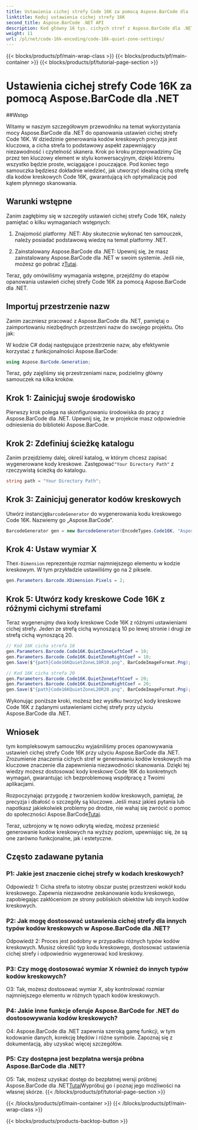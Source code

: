 ```yaml
---
title: Ustawienia cichej strefy Code 16K za pomocą Aspose.BarCode dla .NET
linktitle: Koduj ustawienia cichej strefy 16K
second_title: Aspose.BarCode .NET API
description: Kod główny 16 tys. cichych stref z Aspose.BarCode dla .NET. Dostosuj ustawienia kodów kreskowych, aby zapewnić niezawodne skanowanie.
weight: 11
url: /pl/net/code-16k-encoding/code-16k-quiet-zone-settings/
---
```


{{< blocks/products/pf/main-wrap-class >}}
{{< blocks/products/pf/main-container >}}
{{< blocks/products/pf/tutorial-page-section >}}

# Ustawienia cichej strefy Code 16K za pomocą Aspose.BarCode dla .NET

##Wstęp

Witamy w naszym szczegółowym przewodniku na temat wykorzystania mocy Aspose.BarCode dla .NET do opanowania ustawień cichej strefy Code 16K. W dziedzinie generowania kodów kreskowych precyzja jest kluczowa, a cicha strefa to podstawowy aspekt zapewniający niezawodność i czytelność skanera. Krok po kroku przeprowadzimy Cię przez ten kluczowy element w stylu konwersacyjnym, dzięki któremu wszystko będzie proste, wciągające i pouczające. Pod koniec tego samouczka będziesz dokładnie wiedzieć, jak utworzyć idealną cichą strefę dla kodów kreskowych Code 16K, gwarantującą ich optymalizację pod kątem płynnego skanowania.

## Warunki wstępne

Zanim zagłębimy się w szczegóły ustawień cichej strefy Code 16K, należy pamiętać o kilku wymaganiach wstępnych:

1. Znajomość platformy .NET: Aby skutecznie wykonać ten samouczek, należy posiadać podstawową wiedzę na temat platformy .NET.

2.  Zainstalowany Aspose.BarCode dla .NET: Upewnij się, że masz zainstalowany Aspose.BarCode dla .NET w swoim systemie. Jeśli nie, możesz go pobrać z[Tutaj](https://releases.aspose.com/barcode/net/).

Teraz, gdy omówiliśmy wymagania wstępne, przejdźmy do etapów opanowania ustawień cichej strefy Code 16K za pomocą Aspose.BarCode dla .NET.

## Importuj przestrzenie nazw

Zanim zaczniesz pracować z Aspose.BarCode dla .NET, pamiętaj o zaimportowaniu niezbędnych przestrzeni nazw do swojego projektu. Oto jak:

W kodzie C# dodaj następujące przestrzenie nazw, aby efektywnie korzystać z funkcjonalności Aspose.BarCode:

```csharp
using Aspose.BarCode.Generation;
```

Teraz, gdy zajęliśmy się przestrzeniami nazw, podzielmy główny samouczek na kilka kroków.

## Krok 1: Zainicjuj swoje środowisko

Pierwszy krok polega na skonfigurowaniu środowiska do pracy z Aspose.BarCode dla .NET. Upewnij się, że w projekcie masz odpowiednie odniesienia do biblioteki Aspose.BarCode.

## Krok 2: Zdefiniuj ścieżkę katalogu

 Zanim przejdziemy dalej, określ katalog, w którym chcesz zapisać wygenerowane kody kreskowe. Zastępować`"Your Directory Path"` z rzeczywistą ścieżką do katalogu.

```csharp
string path = "Your Directory Path";
```

## Krok 3: Zainicjuj generator kodów kreskowych

 Utwórz instancję`BarcodeGenerator` do wygenerowania kodu kreskowego Code 16K. Nazwiemy go „Aspose.BarCode”.

```csharp
BarcodeGenerator gen = new BarcodeGenerator(EncodeTypes.Code16K, "Aspose.BarCode");
```

## Krok 4: Ustaw wymiar X

 The`X-Dimension` reprezentuje rozmiar najmniejszego elementu w kodzie kreskowym. W tym przykładzie ustawiliśmy go na 2 piksele.

```csharp
gen.Parameters.Barcode.XDimension.Pixels = 2;
```

## Krok 5: Utwórz kody kreskowe Code 16K z różnymi cichymi strefami

Teraz wygenerujmy dwa kody kreskowe Code 16K z różnymi ustawieniami cichej strefy. Jeden ze strefą cichą wynoszącą 10 po lewej stronie i drugi ze strefą cichą wynoszącą 20.

```csharp
// Kod 16K cicha strefa 10
gen.Parameters.Barcode.Code16K.QuietZoneLeftCoef = 10;
gen.Parameters.Barcode.Code16K.QuietZoneRightCoef = 10;
gen.Save($"{path}Code16KQuietZoneL10R10.png", BarCodeImageFormat.Png);

// Kod 16K cicha strefa 20
gen.Parameters.Barcode.Code16K.QuietZoneLeftCoef = 20;
gen.Parameters.Barcode.Code16K.QuietZoneRightCoef = 20;
gen.Save($"{path}Code16KQuietZoneL20R20.png", BarCodeImageFormat.Png);
```

Wykonując poniższe kroki, możesz bez wysiłku tworzyć kody kreskowe Code 16K z żądanymi ustawieniami cichej strefy przy użyciu Aspose.BarCode dla .NET.

## Wniosek

tym kompleksowym samouczku wyjaśniliśmy proces opanowywania ustawień cichej strefy Code 16K przy użyciu Aspose.BarCode dla .NET. Zrozumienie znaczenia cichych stref w generowaniu kodów kreskowych ma kluczowe znaczenie dla zapewnienia niezawodności skanowania. Dzięki tej wiedzy możesz dostosować kody kreskowe Code 16K do konkretnych wymagań, gwarantując ich bezproblemową współpracę z Twoimi aplikacjami.

 Rozpoczynając przygodę z tworzeniem kodów kreskowych, pamiętaj, że precyzja i dbałość o szczegóły są kluczowe. Jeśli masz jakieś pytania lub napotkasz jakiekolwiek problemy po drodze, nie wahaj się zwrócić o pomoc do społeczności Aspose.BarCode[Tutaj](https://forum.aspose.com/c/barcode/13).

Teraz, uzbrojony w tę nowo odkrytą wiedzę, możesz przenieść generowanie kodów kreskowych na wyższy poziom, upewniając się, że są one zarówno funkcjonalne, jak i estetyczne.

## Często zadawane pytania

### P1: Jakie jest znaczenie cichej strefy w kodach kreskowych?
   
Odpowiedź 1: Cicha strefa to istotny obszar pustej przestrzeni wokół kodu kreskowego. Zapewnia niezawodne zeskanowanie kodu kreskowego, zapobiegając zakłóceniom ze strony pobliskich obiektów lub innych kodów kreskowych.

### P2: Jak mogę dostosować ustawienia cichej strefy dla innych typów kodów kreskowych w Aspose.BarCode dla .NET?

Odpowiedź 2: Proces jest podobny w przypadku różnych typów kodów kreskowych. Musisz określić typ kodu kreskowego, dostosować ustawienia cichej strefy i odpowiednio wygenerować kod kreskowy.

### P3: Czy mogę dostosować wymiar X również do innych typów kodów kreskowych?

O3: Tak, możesz dostosować wymiar X, aby kontrolować rozmiar najmniejszego elementu w różnych typach kodów kreskowych.

### P4: Jakie inne funkcje oferuje Aspose.BarCode for .NET do dostosowywania kodów kreskowych?

O4: Aspose.BarCode dla .NET zapewnia szeroką gamę funkcji, w tym kodowanie danych, korekcję błędów i różne symbole. Zapoznaj się z dokumentacją, aby uzyskać więcej szczegółów.

### P5: Czy dostępna jest bezpłatna wersja próbna Aspose.BarCode dla .NET?

 O5: Tak, możesz uzyskać dostęp do bezpłatnej wersji próbnej Aspose.BarCode dla .NET[Tutaj](https://releases.aspose.com/)Wypróbuj go i poznaj jego możliwości na własnej skórze.
{{< /blocks/products/pf/tutorial-page-section >}}

{{< /blocks/products/pf/main-container >}}
{{< /blocks/products/pf/main-wrap-class >}}

{{< blocks/products/products-backtop-button >}}
